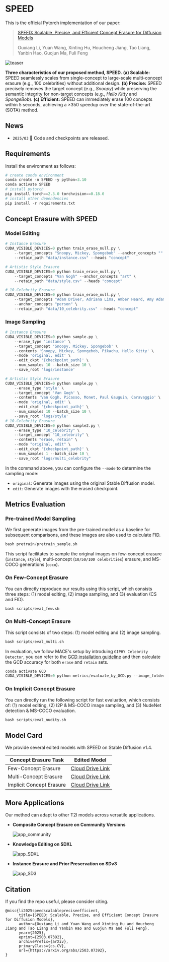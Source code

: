 # SPEED
This is the official Pytorch implementation of our paper:

> [SPEED: Scalable, Precise, and Efficient Concept Erasure for Diffusion Models](https://arxiv.org/abs/2503.07392)
>
> Ouxiang Li, Yuan Wang, Xinting Hu, Houcheng Jiang, Tao Liang, Yanbin Hao, Guojun Ma, Fuli Feng

![teaser](assets/teaser.JPEG)

**Three characteristics of our proposed method, SPEED.**  **(a) Scalable:** SPEED seamlessly scales from single-concept to large-scale multi-concept erasure (e.g., 100 celebrities) without additional design.  **(b) Precise:** SPEED precisely removes the target concept (e.g., *Snoopy*) while preserving the semantic integrity for non-target concepts (e.g., *Hello Kitty* and *SpongeBob*).  **(c) Efficient:** SPEED can immediately erase 100 concepts within 5 seconds, achieving a ×350 speedup over the state-of-the-art (SOTA) method.

## News
- `2025/03` :star2: Code and checkpoints are released.

## Requirements

Install the environment as follows:

```python
# create conda environment
conda create -n SPEED -y python=3.10
conda activate SPEED
# install pytorch 
pip install torch==2.3.0 torchvision==0.18.0
# install other dependencies
pip install -r requirements.txt
```

## Concept Erasure with SPEED

### Model Editing

```python
# Instance Erasure
CUDA_VISIBLE_DEVICES=0 python train_erase_null.py \
    --target_concepts "Snoopy, Mickey, Spongebob" --anchor_concepts "" \
    --retain_path "data/instance.csv" --heads "concept"

# Artistic Style Erasure
CUDA_VISIBLE_DEVICES=0 python train_erase_null.py \
    --target_concepts "Van Gogh" --anchor_concepts "art" \
    --retain_path "data/style.csv" --heads "concept"

# 10-Celebrity Erasure
CUDA_VISIBLE_DEVICES=0 python train_erase_null.py \
    --target_concepts "Adam Driver, Adriana Lima, Amber Heard, Amy Adams, Andrew Garfield, Angelina Jolie, Anjelica Huston, Anna Faris, Anna Kendrick, Anne Hathaway" \
    --anchor_concepts "person" \
    --retain_path "data/10_celebrity.csv" --heads "concept"
```

### Image Sampling

```python
# Instance Erasure
CUDA_VISIBLE_DEVICES=0 python sample.py \
    --erase_type 'instance' \
    --target_concept 'Snoopy, Mickey, Spongebob' \
    --contents 'Snoopy, Mickey, Spongebob, Pikachu, Hello Kitty' \
    --mode 'original, edit' \
    --edit_ckpt '{checkpoint_path}' \
    --num_samples 10 --batch_size 10 \
    --save_root 'logs/instance'

# Artistic Style Erasure
CUDA_VISIBLE_DEVICES=0 python sample.py \
    --erase_type 'style' \
    --target_concept 'Van Gogh' \
    --contents 'Van Gogh, Picasso, Monet, Paul Gauguin, Caravaggio' \
    --mode 'original, edit' \
    --edit_ckpt '{checkpoint_path}' \
    --num_samples 10 --batch_size 10 \
    --save_root 'logs/style'
# 10-Celebrity Erasure
CUDA_VISIBLE_DEVICES=0 python sample2.py \
    --erase_type "10_celebrity" \
    --target_concept "10_celebrity" \
    --contents "erase, retain" \
    --mode "original, edit" \
    --edit_ckpt '{checkpoint_path}' \
    --num_samples 1 --batch_size 10 \
    --save_root "logs/multi_celebrity"
```

In the command above, you can configure the `--mode` to determine the sampling mode:

- `original`: Generate images using the original Stable Diffusion model.
- `edit`: Generate images with the erased checkpoint.


## Metrics Evaluation

### Pre-trained Model Sampling

We first generate images from the pre-trained model as a baseline for subsequent comparisons, and these images are also used to calculate FID.

```python
bash pretrain/pretrain_sample.sh
```

This script facilitates to sample the original images on few-concept erasure (`instance`, `style`), multi-concept (`10/50/100 celebrities`) erasure, and MS-COCO generations (`coco`).

### On Few-Concept Erasure

You can directly reproduce our results using this script, which consists three steps: (1) model editing, (2) image sampling, and (3) evaluation (CS and FID).

```python
bash scripts/eval_few.sh
```

### On Multi-Concept Erasure

This script consists of two steps: (1) model editing and (2) image sampling.

```python
bash scripts/eval_multi.sh
```

In evaluation, we follow MACE's setup by introduing `GIPHY Celebrity Detector`, you can refer to the [GCD installation guideline](https://github.com/Shilin-LU/MACE/tree/main/metrics) and then calculate the GCD accuracy for both `erase` and `retain` sets.

```python
conda activate GCD
CUDA_VISIBLE_DEVICES=0 python metrics/evaluate_by_GCD.py --image_folder '{image_folder_path}'
```

### On Implicit Concept Erasure

You can directly run the following script for fast evaluation, which consists of: (1) model editing, (2) I2P & MS-COCO image sampling, and (3) NudeNet detection & MS-COCO evaluation.

```python
bash scripts/eval_nudity.sh
```


## Model Card

We provide several edited models with SPEED on Stable Diffusion v1.4.

| Concept Erasure Task | Edited Model |
|---|---|
| Few-Concept Erasure | [Cloud Drive Link](https://rec.ustc.edu.cn/share/20312400-fe43-11ef-bbbc-4721580c9837) | 
| Multi-Concept Erasure | [Cloud Drive Link](https://rec.ustc.edu.cn/share/2e96f430-fe43-11ef-b572-97a879666bd2) | 
| Implicit Concept Erasure | [Cloud Drive Link](https://rec.ustc.edu.cn/share/36aa5250-fe43-11ef-968b-6123e5c640c6) | 


## More Applications

Our method can adapt to other T2I models across versatile applications.

- **Composite Concept Erasure on Community Versions**

  ![app_community](assets/app_community.JPEG)

- **Knowledge Editing on SDXL**

  ![app_SDXL](assets/app_SDXL.JPEG)

- **Instance Erasure and Prior Preservation on SDv3**

  ![app_SD3](assets/app_SD3.JPEG)


## Citation
If you find the repo useful, please consider citing.
```
@misc{li2025speedscalablepreciseefficient,
      title={SPEED: Scalable, Precise, and Efficient Concept Erasure for Diffusion Models}, 
      author={Ouxiang Li and Yuan Wang and Xinting Hu and Houcheng Jiang and Tao Liang and Yanbin Hao and Guojun Ma and Fuli Feng},
      year={2025},
      eprint={2503.07392},
      archivePrefix={arXiv},
      primaryClass={cs.CV},
      url={https://arxiv.org/abs/2503.07392}, 
}
```